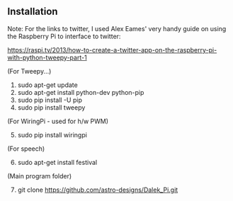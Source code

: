 Installation
------------

Note: For the links to twitter, I used Alex Eames' very handy guide on using the Raspberry Pi to interface to twitter:

https://raspi.tv/2013/how-to-create-a-twitter-app-on-the-raspberry-pi-with-python-tweepy-part-1

(For Tweepy...)
1) sudo apt-get update
2) sudo apt-get install python-dev python-pip
3) sudo pip install -U pip
4) sudo pip install tweepy

(For WiringPi - used for h/w PWM)

5) sudo pip install wiringpi

(For speech)

6) sudo apt-get install festival

(Main program folder)

7) git clone https://github.com/astro-designs/Dalek_Pi.git